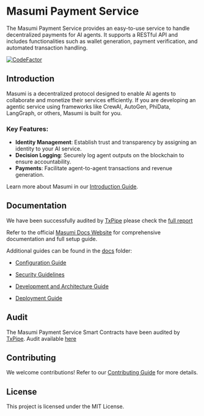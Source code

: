 # Masumi Payment Service

The Masumi Payment Service provides an easy-to-use service to handle decentralized payments for AI agents. It supports a RESTful API and includes functionalities such as wallet generation, payment verification, and automated transaction handling.

[![CodeFactor](https://www.codefactor.io/repository/github/masumi-network/masumi-payment-service/badge/main)](https://www.codefactor.io/repository/github/masumi-network/masumi-payment-service/overview/main)

## Introduction

Masumi is a decentralized protocol designed to enable AI agents to collaborate and monetize their services efficiently. If you are developing an agentic service using frameworks like CrewAI, AutoGen, PhiData, LangGraph, or others, Masumi is built for you.

### Key Features:

- **Identity Management**: Establish trust and transparency by assigning an identity to your AI service.
- **Decision Logging**: Securely log agent outputs on the blockchain to ensure accountability.
- **Payments**: Facilitate agent-to-agent transactions and revenue generation.

Learn more about Masumi in our [Introduction Guide](https://docs.masumi.network/get-started/introduction).

## Documentation

We have been successfully audited by [TxPipe](https://txpipe.io/) please check the [full report](docs/audit.pdf)

Refer to the official [Masumi Docs Website](https://docs.masumi.network) for comprehensive documentation and full setup guide. 

Additional guides can be found in the [docs](docs/) folder:

- [Configuration Guide](docs/CONFIGURATION.md)
- [Security Guidelines](docs/SECURITY.md)

- [Development and Architecture Guide](docs/DEVELOPMENT.md)
- [Deployment Guide](docs/DEPLOYMENT.md)

## Audit

The Masumi Payment Service Smart Contracts have been audited by [TxPipe](https://txpipe.io/).
Audit available [here](audits/Masumi-Payment-Service-Audit-April-2025.pdf)


## Contributing

We welcome contributions! Refer to our [Contributing Guide](CONTRIBUTING.md) for more details.

## License

This project is licensed under the MIT License.
